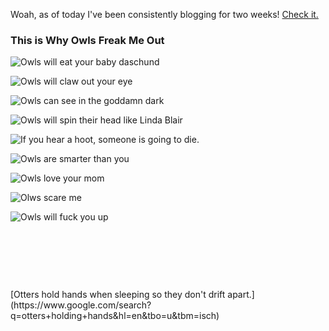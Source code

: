 
Woah, as of today I've been consistently blogging for two weeks! [Check it.](todayILearned.html)

### This is Why Owls Freak Me Out


![Owls will eat your baby daschund](media/owls/daschund.jpg) 

![Owls will claw out your eye](media/owls/eyes.jpg) 

![Owls can see in the goddamn dark](media/owls/dark.jpg) 
 
![Owls will spin their head like Linda Blair](media/owls/lindaBlair.jpg) 
 
![If you hear a hoot, someone is going to die.](media/owls/hoot.jpg)

![Owls are smarter than you](media/owls/smart.jpg) 

![Owls love your mom](media/owls/yourMom.jpg) 
 
![Olws scare me](media/owls/scareMe.jpg) 

![Owls will fuck you up](media/owls/fuckYouUp.jpg)

<p>&nbsp;</p>
<p>&nbsp;</p>
<p>&nbsp;</p>
[Otters hold hands when sleeping so they don't drift apart.](https://www.google.com/search?q=otters+holding+hands&hl=en&tbo=u&tbm=isch)